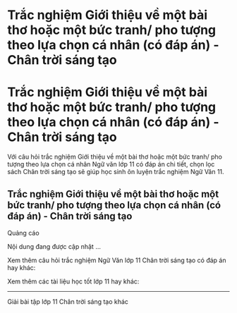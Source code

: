 # Trắc nghiệm Giới thiệu về một bài thơ hoặc một bức tranh/ pho tượng theo lựa chọn cá nhân (có đáp án) - Chân trời sáng tạo

# Trắc nghiệm Giới thiệu về một bài thơ hoặc một bức tranh/ pho tượng theo lựa chọn cá nhân (có đáp án) - Chân trời sáng tạo

Với câu hỏi trắc nghiệm Giới thiệu về một bài thơ hoặc một bức tranh/ pho tượng theo lựa chọn cá nhân Ngữ văn lớp 11 có đáp án chi tiết, chọn lọc sách Chân trời sáng tạo sẽ giúp học sinh ôn luyện trắc nghiệm Ngữ Văn 11.

## Trắc nghiệm Giới thiệu về một bài thơ hoặc một bức tranh/ pho tượng theo lựa chọn cá nhân (có đáp án) - Chân trời sáng tạo

Quảng cáo

Nội dung đang được cập nhật ...

Xem thêm câu hỏi trắc nghiệm Ngữ Văn lớp 11 Chân trời sáng tạo có đáp án hay khác:

Xem thêm các tài liệu học tốt lớp 11 hay khác:

* * *

Giải bài tập lớp 11 Chân trời sáng tạo khác
